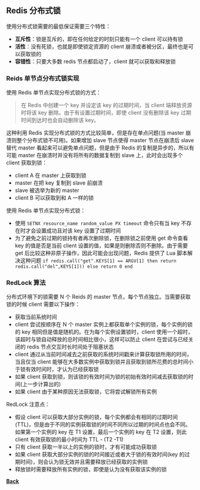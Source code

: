 ## Redis 分布式锁
使用分布式锁需要的最低保证需要三个特性：
- **互斥性**：锁是互斥的，即在任何给定的时刻只能有一个 client 可以持有锁
- **活性**：没有死锁，也就是即使锁定资源的 client 崩溃或者被分区，最终也是可以获取锁的
- **容错性**：只要大多数 redis 节点都启动了，client 就可以获取和释放锁

### Reids 单节点分布式锁实现
使用 Redis 单节点实现分布式锁的方式：
> 在 Redis 中创建一个 key 并设定该 key 的过期时间，当 client 端释放资源时将该 key 删除。由于有设置过期时间，即使 client 没有删除该 key 过期时间到达时也会自动删除该 key。

这种利用 Redis 实现分布式锁的方式比较简单，但是存在单点问题(当 master 崩溃则整个分布式锁不可用)。如果增加 slave 节点使得 master 节点在崩溃后 slave 替代 master 看起来可以避免单点问题，但是由于 Redis 的复制是异步的，所以有可能 master 在崩溃时并没有将所有的数据复制到 slave 上，此时会出现多个 client 获取到锁：
- client A 在 master 上获取到锁
- master 在把 key 复制到 slave 前崩溃
- slave 被选举为新的 master
- client B 可以获取到和 A 一样的锁

使用 Redis 单节点实现分布式锁：
- 使用 ```SETNX resource_name random_value PX timeout``` 命令只有当 key 不存在时才会设置成功且对该 key 设置了过期时间
- 为了避免之前过期的锁持有者再次删除锁，在删除锁之前使用 get 命令查看 key 的值是否是当前 client 设置的值，如果是则删除否则不删除。由于需要 get 后比较这种非原子操作，因此可能会出现问题，Redis 提供了 Lua 脚本解决这种问题 ```if redis.call("get".KEYS[1] == ARGV[1] then return redis.call("del",KEYS[1])) else return 0 end```
### RedLock 算法
分布式环境下的锁需要 N 个 Reids 的 master 节点，每个节点独立。当需要获取锁的时候 client 需要以下操作：
- 获取当前系统时间
- client 尝试按顺序在 N 个 master 实例上都获取单个实例的锁，每个实例的锁的 key 相同但是值是随机的。在为每个实例设置锁时，client 使用一个超时，该超时与锁自动释放的总时间相比很小，这样可以防止 client 在尝试与已经关闭的 redis 节点交互时长时间处于阻塞状态
- client 通过从当前时间减去之前获取的系统时间戳来计算获取锁所用的时间，当且仅当 client 能够在大多数实例中获取到锁并且获取到锁所花费的总时间小于锁有效时间时，才认为已经获取锁
- 如果 client 获取到锁，则该锁的有效时间为锁的初始有效时间减去获取锁的时间(上一步计算出的)
- 如果 client 由于某种原因无法获取锁，它将尝试解锁所有实例

RedLock 注意点：
- 假设 client 可以获取大部分实例的锁，每个实例都会有相同的过期时间(TTL)，但是由于不同的实例获取锁的时间不同所以过期的时间点也会不同。如果第一个实例的 key 在 T1 设置，最后一个实例的 key 在 T2 设置，则此 client 有效获取锁的最小时间为 TTL - (T2 -T1)
- 只有 client 获取一半以上的实例的锁时，才有可能成功获取锁
- 如果 client 获取大部分实例的锁的时间接近或者大于锁的有效时间(key 的过期时间)，则会认为锁无效并且需要释放已经获取的实例锁
- 释放锁时需要释放所有实例的锁，即使是认为没有获取该实例的锁


**[Back](../)**